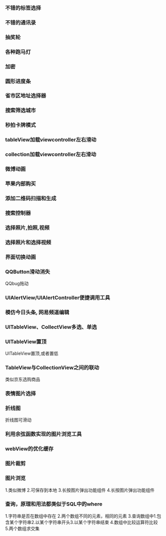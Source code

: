 ### 不错的标签选择

### 不错的通讯录

### 抽奖轮

### 各种跑马灯

### 加密

### 圆形进度条

### 省市区地址选择器

### 搜索筛选城市

### 秒拍卡牌模式

### tableView加载viewcontroller左右滑动

### collection加载viewcontroller左右滑动

### 微博动画

### 苹果内部购买

### 添加二维码扫描和生成

### 搜索控制器

### 选择照片,拍照,视频

### 选择照片和选择视频

### 界面切换动画

### QQButton滑动消失
QQbug拖动

### UIAlertView/UIAlertController便捷调用工具

### 模仿今日头条, 网易频道编辑

### UITableView、CollectView多选、单选

### UITableView置顶
UITableView置顶,或者置低

### TableView与CollectionView之间的联动
类似京东选购商品

### 表情图片选择

### 折线图
折线图可滑动

### 利用余弦函数实现的图片浏览工具

### webView的优化缓存

### 图片裁剪

### 图片浏览
1.类似微博
2.可保存到本地
3.长按图片弹出功能组件
4.长按图片弹出功能组件

### 查询，原理和用法都类似于SQL中的where
1.字符串是否在数组中存在
2.两个数组不同的元素，相同的元素
3.查询数组中1.包含某个字符串2.以某个字符串开头3.以某个字符串结束
4.数组中比较运算符比较
5.两个数组求交集





















